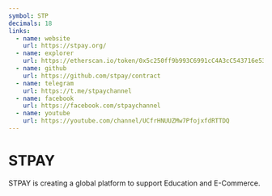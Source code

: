 ```yaml
---
symbol: STP
decimals: 18
links:
  - name: website
    url: https://stpay.org/
  - name: explorer
    url: https://etherscan.io/token/0x5c250ff9b993C6991cC4A3cC543716e53b478018
  - name: github
    url: https://github.com/stpay/contract
  - name: telegram
    url: https://t.me/stpaychannel
  - name: facebook
    url: https://facebook.com/stpaychannel
  - name: youtube
    url: https://youtube.com/channel/UCfrHNUUZMw7PfojxfdRTTDQ
---
```


# STPAY

STPAY is creating a global platform to support Education and E-Commerce.

